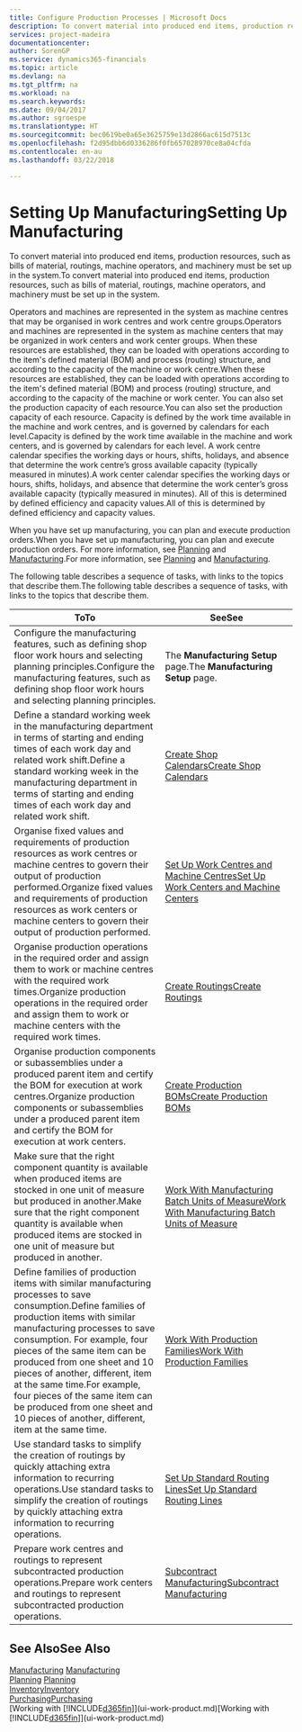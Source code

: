 ```yaml
---
title: Configure Production Processes | Microsoft Docs
description: To convert material into produced end items, production resources, such as bills of material, routings, machine operators, and machinery must be set up in the system.
services: project-madeira
documentationcenter: 
author: SorenGP
ms.service: dynamics365-financials
ms.topic: article
ms.devlang: na
ms.tgt_pltfrm: na
ms.workload: na
ms.search.keywords: 
ms.date: 09/04/2017
ms.author: sgroespe
ms.translationtype: HT
ms.sourcegitcommit: bec0619be0a65e3625759e13d2866ac615d7513c
ms.openlocfilehash: f2d95dbb6d0336286f0fb657028970ce8a04cfda
ms.contentlocale: en-au
ms.lasthandoff: 03/22/2018

---
```

# <a name="setting-up-manufacturing"></a><span data-ttu-id="9c750-103">Setting Up Manufacturing</span><span class="sxs-lookup"><span data-stu-id="9c750-103">Setting Up Manufacturing</span></span>
<span data-ttu-id="9c750-104">To convert material into produced end items, production resources, such as bills of material, routings, machine operators, and machinery must be set up in the system.</span><span class="sxs-lookup"><span data-stu-id="9c750-104">To convert material into produced end items, production resources, such as bills of material, routings, machine operators, and machinery must be set up in the system.</span></span>

<span data-ttu-id="9c750-105">Operators and machines are represented in the system as machine centres that may be organised in work centres and work centre groups.</span><span class="sxs-lookup"><span data-stu-id="9c750-105">Operators and machines are represented in the system as machine centers that may be organized in work centers and work center groups.</span></span> <span data-ttu-id="9c750-106">When these resources are established, they can be loaded with operations according to the item's defined material (BOM) and process (routing) structure, and according to the capacity of the machine or work centre.</span><span class="sxs-lookup"><span data-stu-id="9c750-106">When these resources are established, they can be loaded with operations according to the item's defined material (BOM) and process (routing) structure, and according to the capacity of the machine or work center.</span></span> <span data-ttu-id="9c750-107">You can also set the production capacity of each resource.</span><span class="sxs-lookup"><span data-stu-id="9c750-107">You can also set the production capacity of each resource.</span></span> <span data-ttu-id="9c750-108">Capacity is defined by the work time available in the machine and work centres, and is governed by calendars for each level.</span><span class="sxs-lookup"><span data-stu-id="9c750-108">Capacity is defined by the work time available in the machine and work centers, and is governed by calendars for each level.</span></span> <span data-ttu-id="9c750-109">A work centre calendar specifies the working days or hours, shifts, holidays, and absence that determine the work centre’s gross available capacity (typically measured in minutes).</span><span class="sxs-lookup"><span data-stu-id="9c750-109">A work center calendar specifies the working days or hours, shifts, holidays, and absence that determine the work center’s gross available capacity (typically measured in minutes).</span></span> <span data-ttu-id="9c750-110">All of this is determined by defined efficiency and capacity values.</span><span class="sxs-lookup"><span data-stu-id="9c750-110">All of this is determined by defined efficiency and capacity values.</span></span>  

<span data-ttu-id="9c750-111">When you have set up manufacturing, you can plan and execute production orders.</span><span class="sxs-lookup"><span data-stu-id="9c750-111">When you have set up manufacturing, you can plan and execute production orders.</span></span> <span data-ttu-id="9c750-112">For more information, see [Planning](production-planning.md) and [Manufacturing](production-manage-manufacturing.md).</span><span class="sxs-lookup"><span data-stu-id="9c750-112">For more information, see [Planning](production-planning.md) and [Manufacturing](production-manage-manufacturing.md).</span></span>  

 <span data-ttu-id="9c750-113">The following table describes a sequence of tasks, with links to the topics that describe them.</span><span class="sxs-lookup"><span data-stu-id="9c750-113">The following table describes a sequence of tasks, with links to the topics that describe them.</span></span>   

|<span data-ttu-id="9c750-114">**To**</span><span class="sxs-lookup"><span data-stu-id="9c750-114">**To**</span></span>|<span data-ttu-id="9c750-115">**See**</span><span class="sxs-lookup"><span data-stu-id="9c750-115">**See**</span></span>|  
|------------|-------------|  
|<span data-ttu-id="9c750-116">Configure the manufacturing features, such as defining shop floor work hours and selecting planning principles.</span><span class="sxs-lookup"><span data-stu-id="9c750-116">Configure the manufacturing features, such as defining shop floor work hours and selecting planning principles.</span></span>|<span data-ttu-id="9c750-117">The **Manufacturing Setup** page.</span><span class="sxs-lookup"><span data-stu-id="9c750-117">The **Manufacturing Setup** page.</span></span>|  
|<span data-ttu-id="9c750-118">Define a standard working week in the manufacturing department in terms of starting and ending times of each work day and related work shift.</span><span class="sxs-lookup"><span data-stu-id="9c750-118">Define a standard working week in the manufacturing department in terms of starting and ending times of each work day and related work shift.</span></span>|[<span data-ttu-id="9c750-119">Create Shop Calendars</span><span class="sxs-lookup"><span data-stu-id="9c750-119">Create Shop Calendars</span></span>](production-how-to-create-work-center-calendars.md)|  
|<span data-ttu-id="9c750-120">Organise fixed values and requirements of production resources as work centres or machine centres to govern their output of production performed.</span><span class="sxs-lookup"><span data-stu-id="9c750-120">Organize fixed values and requirements of production resources as work centers or machine centers to govern their output of production performed.</span></span>|[<span data-ttu-id="9c750-121">Set Up Work Centres and Machine Centres</span><span class="sxs-lookup"><span data-stu-id="9c750-121">Set Up Work Centers and Machine Centers</span></span>](production-how-to-set-up-work-and-machine-centers.md)|
|<span data-ttu-id="9c750-122">Organise production operations in the required order and assign them to work or machine centres with the required work times.</span><span class="sxs-lookup"><span data-stu-id="9c750-122">Organize production operations in the required order and assign them to work or machine centers with the required work times.</span></span>|[<span data-ttu-id="9c750-123">Create Routings</span><span class="sxs-lookup"><span data-stu-id="9c750-123">Create Routings</span></span>](production-how-to-create-routings.md)|
|<span data-ttu-id="9c750-124">Organise production components or subassemblies under a produced parent item and certify the BOM for execution at work centres.</span><span class="sxs-lookup"><span data-stu-id="9c750-124">Organize production components or subassemblies under a produced parent item and certify the BOM for execution at work centers.</span></span>|[<span data-ttu-id="9c750-125">Create Production BOMs</span><span class="sxs-lookup"><span data-stu-id="9c750-125">Create Production BOMs</span></span>](production-how-to-create-production-boms.md)|
|<span data-ttu-id="9c750-126">Make sure that the right component quantity is available when produced items are stocked in one unit of measure but produced in another.</span><span class="sxs-lookup"><span data-stu-id="9c750-126">Make sure that the right component quantity is available when produced items are stocked in one unit of measure but produced in another.</span></span>|[<span data-ttu-id="9c750-127">Work With Manufacturing Batch Units of Measure</span><span class="sxs-lookup"><span data-stu-id="9c750-127">Work With Manufacturing Batch Units of Measure</span></span>](production-how-to-use-the-manufacturing-batch-unit-of-measure.md)|  
|<span data-ttu-id="9c750-128">Define families of production items with similar manufacturing processes to save consumption.</span><span class="sxs-lookup"><span data-stu-id="9c750-128">Define families of production items with similar manufacturing processes to save consumption.</span></span> <span data-ttu-id="9c750-129">For example, four pieces of the same item can be produced from one sheet and 10 pieces of another, different, item at the same time.</span><span class="sxs-lookup"><span data-stu-id="9c750-129">For example, four pieces of the same item can be produced from one sheet and 10 pieces of another, different, item at the same time.</span></span>|[<span data-ttu-id="9c750-130">Work With Production Families</span><span class="sxs-lookup"><span data-stu-id="9c750-130">Work With Production Families</span></span>](production-how-work-family.md)|
|<span data-ttu-id="9c750-131">Use standard tasks to simplify the creation of routings by quickly attaching extra information to recurring operations.</span><span class="sxs-lookup"><span data-stu-id="9c750-131">Use standard tasks to simplify the creation of routings by quickly attaching extra information to recurring operations.</span></span>|[<span data-ttu-id="9c750-132">Set Up Standard Routing Lines</span><span class="sxs-lookup"><span data-stu-id="9c750-132">Set Up Standard Routing Lines</span></span>](production-how-set-up-standard-routing-lines.md)|  
|<span data-ttu-id="9c750-133">Prepare work centres and routings to represent subcontracted production operations.</span><span class="sxs-lookup"><span data-stu-id="9c750-133">Prepare work centers and routings to represent subcontracted production operations.</span></span>|[<span data-ttu-id="9c750-134">Subcontract Manufacturing</span><span class="sxs-lookup"><span data-stu-id="9c750-134">Subcontract Manufacturing</span></span>](production-how-to-subcontract-manufacturing.md)|  

## <a name="see-also"></a><span data-ttu-id="9c750-135">See Also</span><span class="sxs-lookup"><span data-stu-id="9c750-135">See Also</span></span>
<span data-ttu-id="9c750-136">[Manufacturing](production-manage-manufacturing.md)  </span><span class="sxs-lookup"><span data-stu-id="9c750-136">[Manufacturing](production-manage-manufacturing.md)  </span></span>  
<span data-ttu-id="9c750-137">[Planning](production-planning.md) </span><span class="sxs-lookup"><span data-stu-id="9c750-137">[Planning](production-planning.md) </span></span>  
[<span data-ttu-id="9c750-138">Inventory</span><span class="sxs-lookup"><span data-stu-id="9c750-138">Inventory</span></span>](inventory-manage-inventory.md)  
[<span data-ttu-id="9c750-139">Purchasing</span><span class="sxs-lookup"><span data-stu-id="9c750-139">Purchasing</span></span>](purchasing-manage-purchasing.md)  
<span data-ttu-id="9c750-140">[Working with [!INCLUDE[d365fin](includes/d365fin_md.md)]](ui-work-product.md)</span><span class="sxs-lookup"><span data-stu-id="9c750-140">[Working with [!INCLUDE[d365fin](includes/d365fin_md.md)]](ui-work-product.md)</span></span>

